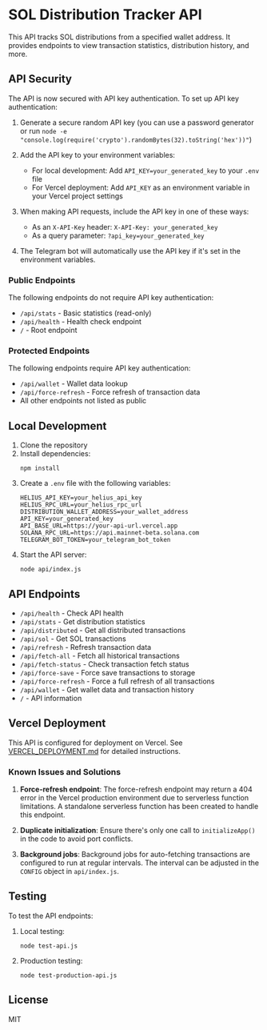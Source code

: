 # SOL Distribution Tracker API

This API tracks SOL distributions from a specified wallet address. It provides endpoints to view transaction statistics, distribution history, and more.

## API Security

The API is now secured with API key authentication. To set up API key authentication:

1. Generate a secure random API key (you can use a password generator or run `node -e "console.log(require('crypto').randomBytes(32).toString('hex'))"`)

2. Add the API key to your environment variables:
   - For local development: Add `API_KEY=your_generated_key` to your `.env` file
   - For Vercel deployment: Add `API_KEY` as an environment variable in your Vercel project settings

3. When making API requests, include the API key in one of these ways:
   - As an `X-API-Key` header: `X-API-Key: your_generated_key`
   - As a query parameter: `?api_key=your_generated_key`

4. The Telegram bot will automatically use the API key if it's set in the environment variables.

### Public Endpoints

The following endpoints do not require API key authentication:
- `/api/stats` - Basic statistics (read-only)
- `/api/health` - Health check endpoint
- `/` - Root endpoint

### Protected Endpoints

The following endpoints require API key authentication:
- `/api/wallet` - Wallet data lookup
- `/api/force-refresh` - Force refresh of transaction data
- All other endpoints not listed as public

## Local Development

1. Clone the repository
2. Install dependencies:
   ```
   npm install
   ```
3. Create a `.env` file with the following variables:
   ```
   HELIUS_API_KEY=your_helius_api_key
   HELIUS_RPC_URL=your_helius_rpc_url
   DISTRIBUTION_WALLET_ADDRESS=your_wallet_address
   API_KEY=your_generated_key
   API_BASE_URL=https://your-api-url.vercel.app
   SOLANA_RPC_URL=https://api.mainnet-beta.solana.com
   TELEGRAM_BOT_TOKEN=your_telegram_bot_token
   ```
4. Start the API server:
   ```
   node api/index.js
   ```

## API Endpoints

- `/api/health` - Check API health
- `/api/stats` - Get distribution statistics
- `/api/distributed` - Get all distributed transactions
- `/api/sol` - Get SOL transactions
- `/api/refresh` - Refresh transaction data
- `/api/fetch-all` - Fetch all historical transactions
- `/api/fetch-status` - Check transaction fetch status
- `/api/force-save` - Force save transactions to storage
- `/api/force-refresh` - Force a full refresh of all transactions
- `/api/wallet` - Get wallet data and transaction history
- `/` - API information

## Vercel Deployment

This API is configured for deployment on Vercel. See [VERCEL_DEPLOYMENT.md](./VERCEL_DEPLOYMENT.md) for detailed instructions.

### Known Issues and Solutions

1. **Force-refresh endpoint**: The force-refresh endpoint may return a 404 error in the Vercel production environment due to serverless function limitations. A standalone serverless function has been created to handle this endpoint.

2. **Duplicate initialization**: Ensure there's only one call to `initializeApp()` in the code to avoid port conflicts.

3. **Background jobs**: Background jobs for auto-fetching transactions are configured to run at regular intervals. The interval can be adjusted in the `CONFIG` object in `api/index.js`.

## Testing

To test the API endpoints:

1. Local testing:
   ```
   node test-api.js
   ```

2. Production testing:
   ```
   node test-production-api.js
   ```

## License

MIT 